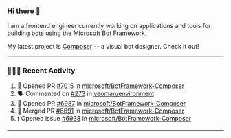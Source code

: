 ### Hi there 👋

I am a frontend engineer currently working on applications and tools for building bots using the [Microsoft Bot Framework](https://dev.botframework.com/).

My latest project is [Composer](https://github.com/microsoft/BotFramework-Composer) -- a visual bot designer. Check it out!

---

### 👨🏻‍💻 Recent Activity

<!--START_SECTION:activity-->
1. 💪 Opened PR [#7015](https://github.com/microsoft/BotFramework-Composer/pull/7015) in [microsoft/BotFramework-Composer](https://github.com/microsoft/BotFramework-Composer)
2. 🗣 Commented on [#273](https://github.com/yeoman/environment/issues/273) in [yeoman/environment](https://github.com/yeoman/environment)
3. 💪 Opened PR [#6987](https://github.com/microsoft/BotFramework-Composer/pull/6987) in [microsoft/BotFramework-Composer](https://github.com/microsoft/BotFramework-Composer)
4. 🎉 Merged PR [#6691](https://github.com/microsoft/BotFramework-Composer/pull/6691) in [microsoft/BotFramework-Composer](https://github.com/microsoft/BotFramework-Composer)
5. ❗️ Opened issue [#6938](https://github.com/microsoft/BotFramework-Composer/issues/6938) in [microsoft/BotFramework-Composer](https://github.com/microsoft/BotFramework-Composer)
<!--END_SECTION:activity-->

---

<!--
**a-b-r-o-w-n/a-b-r-o-w-n** is a ✨ _special_ ✨ repository because its `README.md` (this file) appears on your GitHub profile.

Here are some ideas to get you started:

- 🔭 I’m currently working on ...
- 🌱 I’m currently learning ...
- 👯 I’m looking to collaborate on ...
- 🤔 I’m looking for help with ...
- 💬 Ask me about ...
- 📫 How to reach me: ...
- 😄 Pronouns: ...
- ⚡ Fun fact: ...
-->
